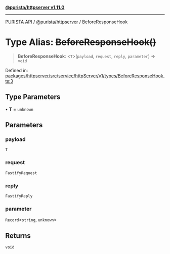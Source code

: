[**@purista/httpserver v1.11.0**](../README.md)

***

[PURISTA API](../../../packages.md) / [@purista/httpserver](../README.md) / BeforeResponseHook

# Type Alias: ~~BeforeResponseHook()~~

> **BeforeResponseHook**: \<`T`\>(`payload`, `request`, `reply`, `parameter`) => `void`

Defined in: [packages/httpserver/src/service/httpServer/v1/types/BeforeResponseHook.ts:3](https://github.com/puristajs/purista/blob/master/packages/httpserver/src/service/httpServer/v1/types/BeforeResponseHook.ts#L3)

## Type Parameters

• **T** = `unknown`

## Parameters

### payload

`T`

### request

`FastifyRequest`

### reply

`FastifyReply`

### parameter

`Record`\<`string`, `unknown`\>

## Returns

`void`
